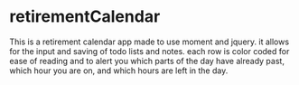 # retirementCalendar

This is a retirement calendar app made to use moment and jquery.  it allows for the input and saving of todo lists and notes.  each row is color coded for ease of reading and to alert you which parts of the day have already past, which hour you are on, and which hours are left in the day.